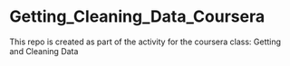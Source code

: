 # Getting_Cleaning_Data_Coursera
This repo is created as part of the activity for the coursera class: Getting and Cleaning Data
